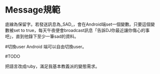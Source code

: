 # Message規範

底線為保留字。若發送訊息為\_SAD\_，會在Android端set一個變數。只要這個變數被set to true，每天午夜便會broadcast訊息「告訴DJ你最近讓你傷心的事吧」，直到他錄下至少一筆sad的資料。

#切換user
Android 端可以自由切換user。

#TODO

把語言改成ruby，滿足我基本教義派的變態需求。
